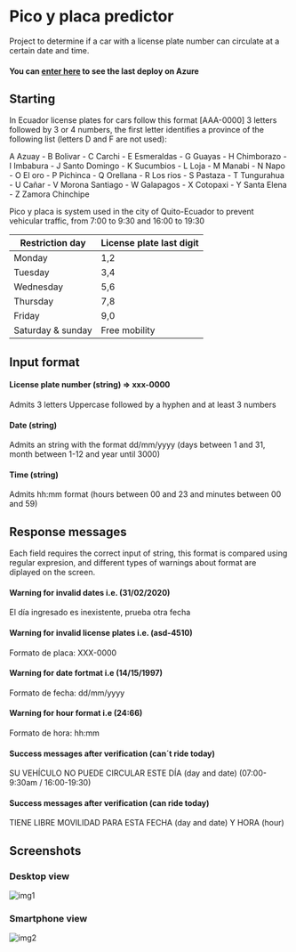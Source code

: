 # Pico y placa predictor
Project to determine if a car with a license plate number can circulate at a certain date and time.

#### You can [enter here](https://picoyplaca.azurewebsites.net/) to see the last deploy on Azure

## Starting
In Ecuador license plates for cars follow this format [AAA-0000]
3 letters followed by 3 or 4 numbers, the first letter identifies a province of the following list (letters D and F are not used):

A Azuay -
B Bolivar -
C Carchi -
E Esmeraldas -
G Guayas -
H Chimborazo -
I Imbabura -
J Santo Domingo -
K Sucumbios -
L Loja  -
M Manabi -
N Napo -
O El oro -
P Pichinca -
Q Orellana -
R Los rios -
S Pastaza -
T Tungurahua -
U Cañar -
V Morona Santiago -
W Galapagos -
X Cotopaxi -
Y Santa Elena -
Z Zamora Chinchipe

Pico y placa is system used in the city of Quito-Ecuador to prevent vehicular traffic, from 7:00 to 9:30 and 16:00 to 19:30

| Restriction day   | License plate last digit |
|-------------------|--------------------------|
| Monday            | 1,2                      |
| Tuesday           | 3,4                      |
| Wednesday         | 5,6                      |
| Thursday          | 7,8                      |
| Friday            | 9,0                      |
| Saturday & sunday | Free mobility            |




## Input format
#### License plate number (string) => xxx-0000
Admits 3 letters Uppercase followed by a hyphen and at least 3 numbers


#### Date (string) 
Admits an string with the format dd/mm/yyyy (days between 1 and 31, month between 1-12 and year until 3000)

#### Time (string)
Admits hh:mm format (hours between 00 and 23 and minutes between 00 and 59)

## Response messages
Each field requires the correct input of string, this format is compared using regular expresion, and different types of warnings about format are diplayed on the screen.
#### Warning for invalid dates i.e. (31/02/2020) 
El día ingresado es inexistente, prueba otra fecha
#### Warning for invalid license plates i.e. (asd-4510) 
Formato de placa: XXX-0000
#### Warning for date fortmat i.e (14/15/1997)
Formato de fecha: dd/mm/yyyy
#### Warning for hour format i.e (24:66)
Formato de hora: hh:mm
#### Success messages after verification (can´t ride today)
SU VEHÍCULO NO PUEDE CIRCULAR ESTE DÍA (day and date) (07:00-9:30am / 16:00-19:30) 
#### Success messages after verification (can ride today)
TIENE LIBRE MOVILIDAD PARA ESTA FECHA (day and date) Y HORA (hour)


## Screenshots
### Desktop view
![img1](https://user-images.githubusercontent.com/45187015/110157957-c8b8b480-7db6-11eb-903d-cfe87c622a57.png)

### Smartphone view
![img2](https://user-images.githubusercontent.com/45187015/110157780-973fe900-7db6-11eb-9a54-ec161fa5bfca.jpeg)
